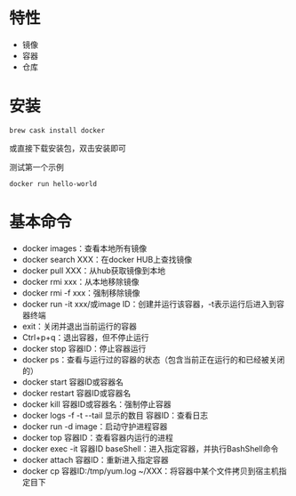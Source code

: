 # 特性

+ 镜像
+ 容器
+ 仓库

# 安装

```
brew cask install docker
```

或直接下载安装包，双击安装即可

测试第一个示例

```
docker run hello-world
```

# 基本命令

+ docker images：查看本地所有镜像
+ docker search XXX：在docker HUB上查找镜像
+ docker pull XXX：从hub获取镜像到本地
+ docker rmi xxx：从本地移除镜像
+ docker rmi -f xxx：强制移除镜像
+ docker run -it xxx/或image ID：创建并运行该容器，-t表示运行后进入到容器终端
+ exit：关闭并退出当前运行的容器
+ Ctrl+p+q：退出容器，但不停止运行
+ docker stop 容器ID：停止容器运行
+ docker ps：查看与运行过的容器的状态（包含当前正在运行的和已经被关闭的）
+ docker start 容器ID或容器名
+ docker restart 容器ID或容器名
+ docker kill 容器ID或容器名：强制停止容器
+ docker logs -f -t --tail 显示的数目 容器ID：查看日志
+ docker run -d image：启动守护进程容器
+ docker top 容器ID：查看容器内运行的进程
+ docker exec -it 容器ID baseShell：进入指定容器，并执行BashShell命令
+ docker attach 容器ID：重新进入指定容器
+ docker cp 容器ID:/tmp/yum.log ~/XXX：将容器中某个文件拷贝到宿主机指定目下